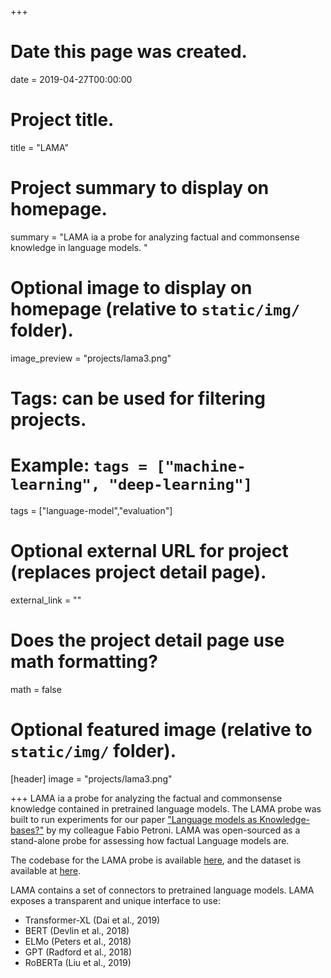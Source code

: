 +++
# Date this page was created.
date = 2019-04-27T00:00:00

# Project title.
title = "LAMA"

# Project summary to display on homepage.
summary = "LAMA ia a probe for analyzing factual and commonsense knowledge in language models. "

# Optional image to display on homepage (relative to `static/img/` folder).
image_preview = "projects/lama3.png"

# Tags: can be used for filtering projects.
# Example: `tags = ["machine-learning", "deep-learning"]`
tags = ["language-model","evaluation"]

# Optional external URL for project (replaces project detail page).
external_link = ""

# Does the project detail page use math formatting?
math = false

# Optional featured image (relative to `static/img/` folder).

[header]
image = "projects/lama3.png"

+++
LAMA ia a probe for analyzing the factual and commonsense knowledge contained in pretrained language models.
The LAMA probe was built to run experiments for our paper ["Language models as Knowledge-bases?"](/publication/lama/) by my colleague Fabio Petroni. 
LAMA was open-sourced as a stand-alone probe for assessing how factual Language models are.

The codebase for the LAMA probe is available [here](https://github.com/facebookresearch/LAMA), 
and the dataset is available at [here](https://dl.fbaipublicfiles.com/LAMA/data.zip).

LAMA contains a set of connectors to pretrained language models.
LAMA exposes a transparent and unique interface to use:

*  Transformer-XL (Dai et al., 2019)
*  BERT (Devlin et al., 2018)
*  ELMo (Peters et al., 2018)
*  GPT (Radford et al., 2018)
*  RoBERTa (Liu et al., 2019)
